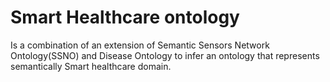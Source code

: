 # Smart Healthcare ontology 

Is a combination of an extension of Semantic Sensors Network Ontology(SSNO) and Disease Ontology to infer an ontology that represents semantically Smart healthcare domain. 
